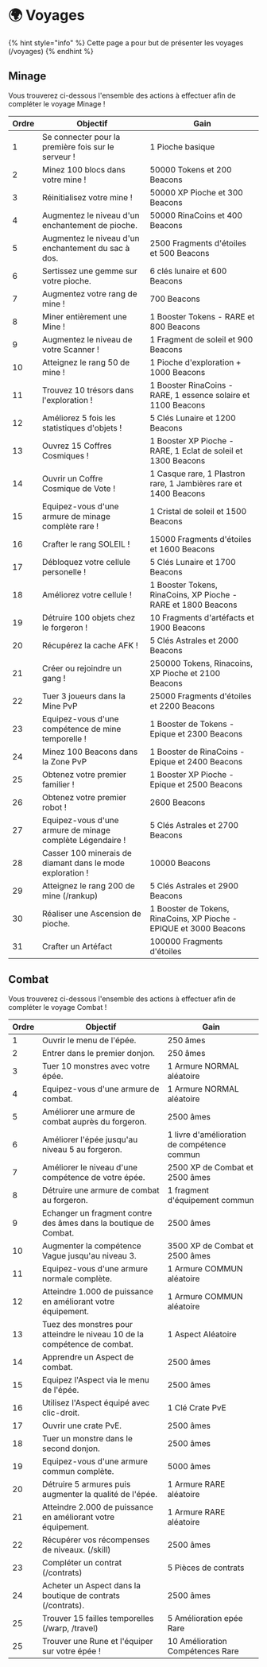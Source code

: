 # 🌍​ Voyages
{% hint style="info" %} Cette page a pour but de présenter les voyages (/voyages) {% endhint %}

## Minage
Vous trouverez ci-dessous l'ensemble des actions à effectuer afin de compléter le voyage Minage !

| Ordre | Objectif                                                  | Gain                                                               |
|-------|-----------------------------------------------------------|--------------------------------------------------------------------|
|     1 | Se connecter pour la première fois sur le serveur !       | 1 Pioche basique                                                   |
|     2 | Minez 100 blocs dans votre mine !                         | 50000 Tokens et 200 Beacons                                        |
|     3 | Réinitialisez votre mine !                                | 50000 XP Pioche et 300 Beacons                                     |
|     4 | Augmentez le niveau d'un enchantement de pioche.          | 50000 RinaCoins et 400 Beacons                                     |
|     5 | Augmentez le niveau d'un enchantement du sac à dos.       | 2500 Fragments d'étoiles et 500 Beacons                            |
|     6 | Sertissez une gemme sur votre pioche.                     | 6 clés lunaire et 600 Beacons                                      |
|     7 | Augmentez votre rang de mine !                            | 700 Beacons                                                        |
|     8 | Miner entièrement une Mine !                              | 1 Booster Tokens - RARE et 800 Beacons                             |
|     9 | Augmentez le niveau de votre Scanner !                    | 1 Fragment de soleil et 900 Beacons                                |
|    10 | Atteignez le rang 50 de mine !                            | 1 Pioche d'exploration + 1000 Beacons                              |
|    11 | Trouvez 10 trésors dans l'exploration !                   | 1 Booster RinaCoins - RARE, 1 essence solaire et 1100 Beacons      |
|    12 | Améliorez 5 fois les statistiques d'objets !              | 5 Clés Lunaire et 1200 Beacons                                     |
|    13 | Ouvrez 15 Coffres Cosmiques !                             | 1 Booster XP Pioche - RARE, 1 Eclat de soleil et 1300 Beacons      |
|    14 | Ouvrir un Coffre Cosmique de Vote !                       | 1 Casque rare, 1 Plastron rare, 1 Jambières rare et 1400 Beacons   |
|    15 | Equipez-vous d'une armure de minage complète rare !       | 1 Cristal de soleil et 1500 Beacons                                |
|    16 | Crafter le rang SOLEIL !                                  | 15000 Fragments d'étoiles et 1600 Beacons                          |
|    17 | Débloquez votre cellule personelle !                      | 5 Clés Lunaire et 1700 Beacons                                     |
|    18 | Améliorez votre cellule !                                 | 1 Booster Tokens, RinaCoins, XP Pioche - RARE et 1800 Beacons      |
|    19 | Détruire 100 objets chez le forgeron !                    | 10 Fragments d'artéfacts et 1900 Beacons                           |
|    20 | Récupérez la cache AFK !                                  | 5 Clés Astrales et 2000 Beacons                                    |
|    21 | Créer ou rejoindre un gang !                              | 250000 Tokens, Rinacoins, XP Pioche et 2100 Beacons                |
|    22 | Tuer 3 joueurs dans la Mine PvP                           | 25000 Fragments d'étoiles et 2200 Beacons                          |
|    23 | Equipez-vous d'une compétence de mine temporelle !        | 1 Booster de Tokens - Epique et 2300 Beacons                       |
|    24 | Minez 100 Beacons dans la Zone PvP                        | 1 Booster de RinaCoins - Epique et 2400 Beacons                    |
|    25 | Obtenez votre premier familier !                          | 1 Booster XP Pioche - Epique et 2500 Beacons                       |
|    26 | Obtenez votre premier robot !                             | 2600 Beacons                                                       |
|    27 | Equipez-vous d'une armure de minage complète Légendaire ! | 5 Clés Astrales et 2700 Beacons                                    |
|    28 | Casser 100 minerais de diamant dans le mode exploration ! | 10000 Beacons                                                      |
|    29 | Atteignez le rang 200 de mine (/rankup)                   | 5 Clés Astrales et 2900 Beacons                                    |
|    30 | Réaliser une Ascension de pioche.                         | 1 Booster de Tokens, RinaCoins, XP Pioche - EPIQUE et 3000 Beacons |
|    31 | Crafter un Artéfact                                       | 100000 Fragments d'étoiles                                         |


## Combat
Vous trouverez ci-dessous l'ensemble des actions à effectuer afin de compléter le voyage Combat !

| Ordre | Objectif                                                                  | Gain                                        |
|-------|---------------------------------------------------------------------------|---------------------------------------------|
|     1 | Ouvrir le menu de l'épée.                                                 | 250 âmes                                    |
|     2 | Entrer dans le premier donjon.                                            | 250 âmes                                    |
|     3 | Tuer 10 monstres avec votre épée.                                         | 1 Armure NORMAL aléatoire                   |
|     4 | Equipez-vous d'une armure de combat.                                      | 1 Armure NORMAL aléatoire                   |
|     5 | Améliorer une armure de combat auprès du forgeron.                        | 2500 âmes                                   |
|     6 | Améliorer l'épée jusqu'au niveau 5 au forgeron.                           | 1 livre d'amélioration de compétence commun |
|     7 | Améliorer le niveau d'une compétence de votre épée.                       | 2500 XP de Combat et 2500 âmes              |
|     8 | Détruire une armure de combat au forgeron.                                | 1 fragment d'équipement commun              |
|     9 | Echanger un fragment contre des âmes dans la boutique de Combat.          | 2500 âmes                                   |
|    10 | Augmenter la compétence Vague jusqu'au niveau 3.                          | 3500 XP de Combat et 2500 âmes              |
|    11 | Equipez-vous d'une armure normale complète.                               | 1 Armure COMMUN aléatoire                   |
|    12 | Atteindre 1.000 de puissance en améliorant votre équipement.              | 1 Armure COMMUN aléatoire                   |
|    13 | Tuez des monstres pour atteindre le niveau 10 de la compétence de combat. | 1 Aspect Aléatoire                          |
|    14 | Apprendre un Aspect de combat.                                            | 2500 âmes                                   |
|    15 | Equipez l'Aspect via le menu de l'épée.                                   | 2500 âmes                                   |
|    16 | Utilisez l'Aspect équipé avec clic-droit.                                 | 1 Clé Crate PvE                             |
|    17 | Ouvrir une crate PvE.                                                     | 2500 âmes                                   |
|    18 | Tuer un monstre dans le second donjon.                                    | 2500 âmes                                   |
|    19 | Equipez-vous d'une armure commun complète.                                | 5000 âmes                                   |
|    20 | Détruire 5 armures puis augmenter la qualité de l'épée.                   | 1 Armure RARE aléatoire                     |
|    21 | Atteindre 2.000 de puissance en améliorant votre équipement.              | 1 Armure RARE aléatoire                     |
|    22 | Récupérer vos récompenses de niveaux. (/skill)                            | 2500 âmes                                   |
|    23 | Compléter un contrat (/contrats)                                          | 5 Pièces de contrats                        |
|    24 | Acheter un Aspect dans la boutique de contrats (/contrats).               | 2500 âmes                                   |
|    25 | Trouver 15 failles temporelles (/warp, /travel)                           | 5 Amélioration epée Rare                    |
|    25 | Trouver une Rune et l'équiper sur votre épée !                            | 10 Amélioration Compétences Rare            |
